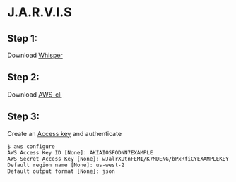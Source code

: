 <h1>J.A.R.V.I.S</h1>

<h2>Step 1:</h2>

Download [Whisper](https://github.com/openai/whisper#setup)

<h2>Step 2:</h2>

Download [AWS-cli](https://docs.aws.amazon.com/cli/latest/userguide/getting-started-install.html)

<h2>Step 3:</h2>

Create an [Access key](https://docs.aws.amazon.com/IAM/latest/UserGuide/id_root-user_manage_add-key.html) and authenticate


```shell
$ aws configure
AWS Access Key ID [None]: AKIAIOSFODNN7EXAMPLE
AWS Secret Access Key [None]: wJalrXUtnFEMI/K7MDENG/bPxRfiCYEXAMPLEKEY
Default region name [None]: us-west-2
Default output format [None]: json
```


